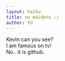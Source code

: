 ```yaml
---
layout: haiku
title: no maidens :/
author: YU
---
```


Kevin can you see? <br>
I am famous on tv! <br>
No.. it is github. <br>
